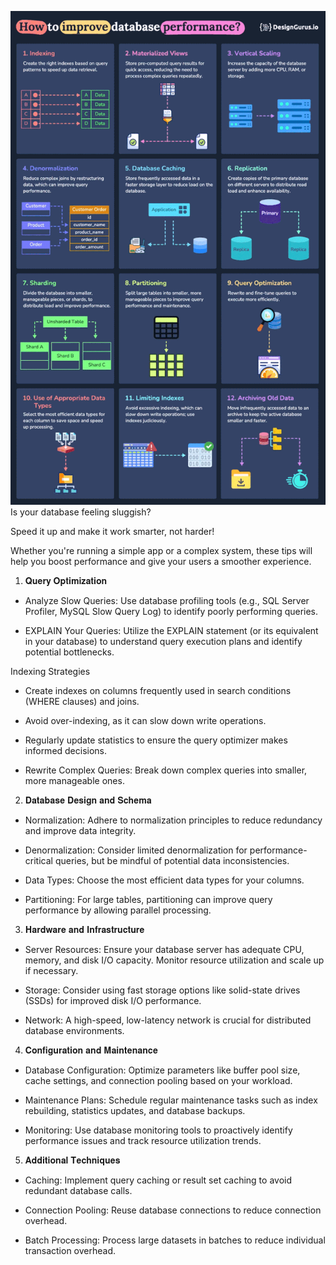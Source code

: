 ![](images/Pasted%20image%2020241221073105.png)
Is your database feeling sluggish?  
  
Speed it up and make it work smarter, not harder!  
  
Whether you're running a simple app or a complex system, these tips will help you boost performance and give your users a smoother experience.  
  
1. 𝐐𝐮𝐞𝐫𝐲 𝐎𝐩𝐭𝐢𝐦𝐢𝐳𝐚𝐭𝐢𝐨𝐧  
- Analyze Slow Queries: Use database profiling tools (e.g., SQL Server Profiler, MySQL Slow Query Log) to identify poorly performing queries.  
  
- EXPLAIN Your Queries: Utilize the EXPLAIN statement (or its equivalent in your database) to understand query execution plans and identify potential bottlenecks.  
  
Indexing Strategies  
- Create indexes on columns frequently used in search conditions (WHERE clauses) and joins.  
- Avoid over-indexing, as it can slow down write operations.  
- Regularly update statistics to ensure the query optimizer makes informed decisions.  
  
- Rewrite Complex Queries: Break down complex queries into smaller, more manageable ones.  
  
2. 𝐃𝐚𝐭𝐚𝐛𝐚𝐬𝐞 𝐃𝐞𝐬𝐢𝐠𝐧 𝐚𝐧𝐝 𝐒𝐜𝐡𝐞𝐦𝐚  
- Normalization: Adhere to normalization principles to reduce redundancy and improve data integrity.  
  
- Denormalization: Consider limited denormalization for performance-critical queries, but be mindful of potential data inconsistencies.  
  
- Data Types: Choose the most efficient data types for your columns.  
  
- Partitioning: For large tables, partitioning can improve query performance by allowing parallel processing.  
  
3. 𝐇𝐚𝐫𝐝𝐰𝐚𝐫𝐞 𝐚𝐧𝐝 𝐈𝐧𝐟𝐫𝐚𝐬𝐭𝐫𝐮𝐜𝐭𝐮𝐫𝐞  
- Server Resources: Ensure your database server has adequate CPU, memory, and disk I/O capacity. Monitor resource utilization and scale up if necessary.  
  
- Storage: Consider using fast storage options like solid-state drives (SSDs) for improved disk I/O performance.  
  
- Network: A high-speed, low-latency network is crucial for distributed database environments.  
  
4. 𝐂𝐨𝐧𝐟𝐢𝐠𝐮𝐫𝐚𝐭𝐢𝐨𝐧 𝐚𝐧𝐝 𝐌𝐚𝐢𝐧𝐭𝐞𝐧𝐚𝐧𝐜𝐞  
- Database Configuration: Optimize parameters like buffer pool size, cache settings, and connection pooling based on your workload.  
  
- Maintenance Plans: Schedule regular maintenance tasks such as index rebuilding, statistics updates, and database backups.  
  
- Monitoring: Use database monitoring tools to proactively identify performance issues and track resource utilization trends.  
  
5. 𝐀𝐝𝐝𝐢𝐭𝐢𝐨𝐧𝐚𝐥 𝐓𝐞𝐜𝐡𝐧𝐢𝐪𝐮𝐞𝐬  
- Caching: Implement query caching or result set caching to avoid redundant database calls.  
  
- Connection Pooling: Reuse database connections to reduce connection overhead.  
  
- Batch Processing: Process large datasets in batches to reduce individual transaction overhead.
